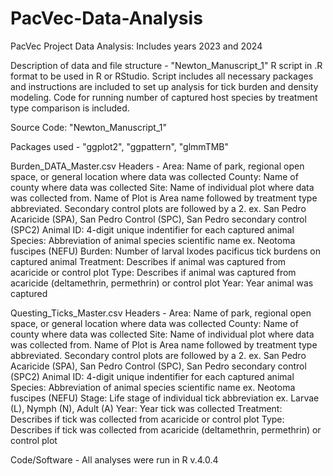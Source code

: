# PacVec-Data-Analysis
PacVec Project Data Analysis: Includes years 2023 and 2024

Description of data and file structure - 
  "Newton_Manuscript_1" R script in .R format to be used in R or RStudio. Script includes all necessary packages and instructions are included to set up analysis for tick burden and density modeling. Code for running number of captured host species by treatment type comparison is included. 

Source Code:
"Newton_Manuscript_1"

Packages used - 
  "ggplot2", "ggpattern", "glmmTMB"

Burden_DATA_Master.csv
  Headers -
    Area: Name of park, regional open space, or general location where data was collected
    County: Name of county where data was collected 
    Site: Name of individual plot where data was collected from. Name of Plot is Area name followed by treatment type abbreviated. Secondary control plots        are followed by a 2. ex. San Pedro Acaricide (SPA), San Pedro Control (SPC), San Pedro secondary control (SPC2)
    Animal ID: 4-digit unique indentifier for each captured animal 
    Species: Abbreviation of animal species scientific name ex. Neotoma fuscipes (NEFU)
    Burden: Number of larval Ixodes pacificus tick burdens on captured animal 
    Treatment: Describes if animal was captured from acaricide or control plot
    Type: Describes if animal was captured from acaricide (deltamethrin, permethrin) or control plot
    Year: Year animal was captured 

Questing_Ticks_Master.csv
  Headers -
    Area: Name of park, regional open space, or general location where data was collected
    County: Name of county where data was collected 
    Site: Name of individual plot where data was collected from. Name of Plot is Area name followed by treatment type abbreviated. Secondary control plots        are followed by a 2. ex. San Pedro Acaricide (SPA), San Pedro Control (SPC), San Pedro secondary control (SPC2)
    Animal ID: 4-digit unique indentifier for each captured animal 
    Species: Abbreviation of animal species scientific name ex. Neotoma fuscipes (NEFU)
    Stage: Life stage of individual tick abbreviation ex. Larvae (L), Nymph (N), Adult (A)
    Year: Year tick was collected
    Treatment: Describes if tick was collected from acaricide or control plot
    Type: Describes if tick was collected from acaricide (deltamethrin, permethrin) or control plot
    

Code/Software - 
All analyses were run in R v.4.0.4
  



